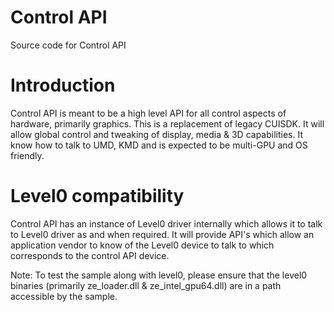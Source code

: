 # Control API
Source code for Control API

# Introduction
Control API is meant to be a high level API for all control aspects of hardware, primarily graphics. This is a replacement of legacy CUISDK. It will allow global control and tweaking of display, media & 3D capabilities. It know how to talk to UMD, KMD and is expected to be multi-GPU and OS friendly.

# Level0 compatibility
Control API has an instance of Level0 driver internally which allows it to talk to Level0 driver as and when required. It will provide API's which allow an application vendor to know of the Level0 device to talk to which corresponds to the control API device.

Note: To test the sample along with level0, please ensure that the level0 binaries (primarily ze_loader.dll & ze_intel_gpu64.dll) are 
in a path accessible by the sample.

